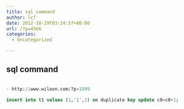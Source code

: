 ```yaml
---
title: sql command
author: lcf
date: 2012-10-29T03:24:57+00:00
url: /?p=4566
categories:
  - Uncategorized

---
```

## sql command
```sql
  
- http://www.wiloon.com/?p=1899
  
insert into t1 values (1,'1',1) on duplicate key update c0=c0+1;

```